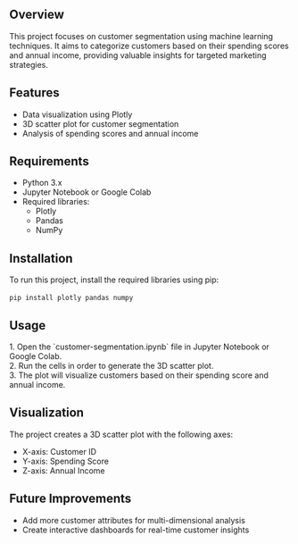 <h2>Overview</h2>
This project focuses on customer segmentation using machine learning techniques. It aims to categorize customers based on their spending scores and annual income, providing valuable insights for targeted marketing strategies.
<h2>Features</h2>
<ul>
  <li>Data visualization using Plotly</li>
  <li>3D scatter plot for customer segmentation</li>
  <li>Analysis of spending scores and annual income</li>
</ul>
<h2>Requirements</h2>
<ul>
  <li>Python 3.x</li>
  <li>Jupyter Notebook or Google Colab</li>
  <li>Required libraries:
    <ul>
      <li>Plotly</li>
      <li>Pandas</li>
      <li>NumPy</li>
    </ul>
  </li>
</ul>
<h2>Installation</h2>
To run this project, install the required libraries using pip:
<br><br>
<code>pip install plotly pandas numpy</code>
<h2>Usage</h2>
1. Open the `customer-segmentation.ipynb` file in Jupyter Notebook or Google Colab.<br>
2. Run the cells in order to generate the 3D scatter plot.<br>
3. The plot will visualize customers based on their spending score and annual income.
<h2>Visualization</h2>
The project creates a 3D scatter plot with the following axes:
<ul>
  <li>X-axis: Customer ID</li>
  <li>Y-axis: Spending Score</li>
  <li>Z-axis: Annual Income</li>
</ul>
<h2>Future Improvements</h2>
<ul>
  <li>Add more customer attributes for multi-dimensional analysis</li>
  <li>Create interactive dashboards for real-time customer insights</li>
</ul>
